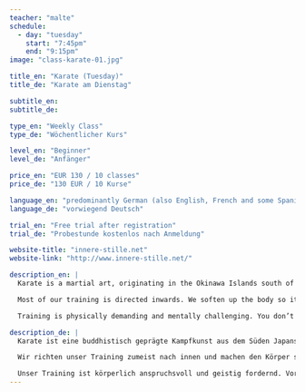 ```yaml
---
teacher: "malte"
schedule:
  - day: "tuesday"
    start: "7:45pm"
    end: "9:15pm"
image: "class-karate-01.jpg"

title_en: "Karate (Tuesday)"
title_de: "Karate am Dienstag"

subtitle_en:
subtitle_de:

type_en: "Weekly Class"
type_de: "Wöchentlicher Kurs"

level_en: "Beginner"
level_de: "Anfänger"

price_en: "EUR 130 / 10 classes"
price_de: "130 EUR / 10 Kurse"

language_en: "predominantly German (also English, French and some Spanish)"
language_de: "vorwiegend Deutsch"

trial_en: "Free trial after registration"
trial_de: "Probestunde kostenlos nach Anmeldung"

website-title: "innere-stille.net"
website-link: "http://www.innere-stille.net/"

description_en: |
  Karate is a martial art, originating in the Okinawa Islands south of Japan. It is also a buddhist form of meditation. In training, you can put the emphasis on piercing your opponents’ defenses and overwhelming them or on clearing your body and mind to reveal inner truth. If done right, the two go together.

  Most of our training is directed inwards. We soften up the body so it can release our mind. Once we have dissolved our fears and desires and achieved a state of inner stillness, we are free to direct ourselves outward, projecting our untrammeled power.

  Training is physically demanding and mentally challenging. You don’t need previous experience. Beginners can best learn basic techniques in the class on Tuesday night. Thursdays we dig a little deeper.

description_de: |
  Karate ist eine buddhistisch geprägte Kampfkunst aus dem Süden Japans. Karate kann man als reine Selbstverteidigung betreiben, aber auch als eine körperlich intensive Meditation. Je nach Ausrichtung zielt es darauf, den äußeren Gegner zu überwältigen, oder eben innere Beschwernisse geistig zu überwinden.

  Wir richten unser Training zumeist nach innen und machen den Körper so weich, dass er den Geist entlassen kann. Wenn unsere Furcht vergeht, und unser Begehren, werden wir innerlich still. Dann kann sich unsere gesamte Energie frei nach außen wenden und auf den Gegner konzentrieren.

  Unser Training ist körperlich anspruchsvoll und geistig fordernd. Vorkenntnisse sind nicht notwendig. Anfänger lernen die Grundtechniken am besten in der Stunde am Dienstag Abend. Donnerstags graben wir etwas tiefer.
---
```

